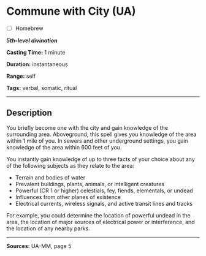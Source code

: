 # Commune with City (UA)

- [ ] Homebrew

***5th-level divination***

**Casting Time:** 1 minute

**Duration:** instantaneous

**Range:** self

**Tags:** verbal, somatic, ritual

---

## Description
You briefly become one with the city and gain knowledge of the surrounding area.
Aboveground, this spell gives you knowledge of the area within 1 mile of you.
In sewers and other underground settings, you gain knowledge of the area within 600 feet of you.

You instantly gain knowledge of up to three facts of your choice about any of the following subjects as they relate to the area:
- Terrain and bodies of water
- Prevalent buildings, plants, animals, or intelligent creatures
- Powerful (CR 1 or higher) celestials, fey, fiends, elementals, or undead
- Influences from other planes of existence
- Electrical currents, wireless signals, and active transit lines and tracks

For example, you could determine the location of powerful undead in the area, the location of major sources of electrical power or interference, and the location of any nearby parks.

---

**Sources:** UA-MM, page 5
